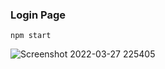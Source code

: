 ### Login Page
`npm start`

![Screenshot 2022-03-27 225405](https://user-images.githubusercontent.com/74202040/160293234-3a5ea642-0b3d-4068-8186-b8d0ef5f2917.jpg)

